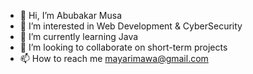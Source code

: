 - 👋 Hi, I’m Abubakar Musa
- 👀 I’m interested in Web Development & CyberSecurity
- 🌱 I’m currently learning Java 
- 💞️ I’m looking to collaborate on short-term projects
- 📫 How to reach me mayarimawa@gmail.com

<!---
Yarimawa/Yarimawa is a ✨ special ✨ repository because its `README.md` (this file) appears on your GitHub profile.
You can click the Preview link to take a look at your changes.
--->
